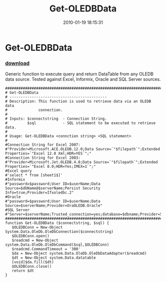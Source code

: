 ﻿---
pid:            1591
poster:         Chad Miller
title:          Get-OLEDBData
date:           2010-01-19 18:15:31
format:         posh
parent:         0
parent:         0

---

# Get-OLEDBData

### [download](1591.ps1)

Generic function to execute query and return DataTable from any OLEDB data source. Tested against Excel, Informix, Oracle and SQL Server sources.

```posh
###########################################################################
# Get-OLEDBData
# --------------------------------------------
# Description: This function is used to retrieve data via an OLEDB data
#              connection.
#
# Inputs: $connectstring  - Connection String.
#         $sql            - SQL statement to be executed to retrieve data.
# 
# Usage: Get-OLEDBData <connction string> <SQL statement>
#
#Connection String for Excel 2007:
#"Provider=Microsoft.ACE.OLEDB.12.0;Data Source=`"$filepath`";Extended Properties=`"Excel 12.0 Xml;HDR=YES`";"
#Connection String for Excel 2003:
#"Provider=Microsoft.Jet.OLEDB.4.0;Data Source=`"$filepath`";Extended Properties=`"Excel 8.0;HDR=Yes;IMEX=1`";"
#Excel query
#'select * from [sheet1$]'
#Informix
#"password=$password;User ID=$userName;Data Source=$dbName@$serverName;Persist Security Info=true;Provider=Ifxoledbc.2"
#Oracle
#"password=$password;User ID=$userName;Data Source=$serverName;Provider=OraOLEDB.Oracle"
#SQL Server
#"Server=$serverName;Trusted_connection=yes;database=$dbname;Provider=SQLNCLI;"
###########################################################################
function Get-OLEDBData ($connectstring, $sql) {
   $OLEDBConn = New-Object System.Data.OleDb.OleDbConnection($connectstring)
   $OLEDBConn.open()
   $readcmd = New-Object system.Data.OleDb.OleDbCommand($sql,$OLEDBConn)
   $readcmd.CommandTimeout = '300'
   $da = New-Object system.Data.OleDb.OleDbDataAdapter($readcmd)
   $dt = New-Object system.Data.datatable
   [void]$da.fill($dt)
   $OLEDBConn.close()
   return $dt
}
```
